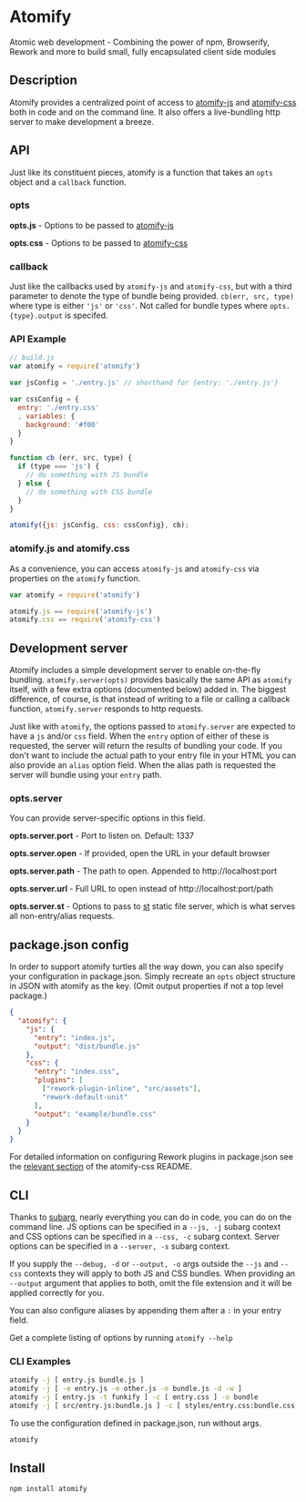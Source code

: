 Atomify
===============

Atomic web development - Combining the power of npm, Browserify, Rework and more to build small, fully encapsulated client side modules

## Description

Atomify provides a centralized point of access to [atomify-js](http://github.com/techwraith/atomify-js) and [atomify-css](http://github.com/techwraith/atomify-css) both in code and on the command line. It also offers a live-bundling http server to make development a breeze.

## API

Just like its constituent pieces, atomify is a function that takes an `opts` object and a `callback` function.

### opts

**opts.js** - Options to be passed to [atomify-js](https://github.com/techwraith/atomify-js#opts)

**opts.css** - Options to be passed to [atomify-css](https://github.com/techwraith/atomify-css#opts)

### callback

Just like the callbacks used by `atomify-js` and `atomify-css`, but with a third parameter to denote the type of bundle being provided. `cb(err, src, type)` where type is either `'js'` or `'css'`. Not called for bundle types where `opts.{type}.output` is specifed.

### API Example

```js
// build.js
var atomify = require('atomify')

var jsConfig = './entry.js' // shorthand for {entry: './entry.js'}

var cssConfig = {
  entry: './entry.css'
  , variables: {
    background: '#f00'
  }
}

function cb (err, src, type) {
  if (type === 'js') {
    // do something with JS bundle
  } else {
    // do something with CSS bundle
  }
}

atomify({js: jsConfig, css: cssConfig}, cb);
```

### atomify.js and atomify.css

As a convenience, you can access `atomify-js` and `atomify-css` via properties on the `atomify` function.

```js
var atomify = require('atomify')

atomify.js == require('atomify-js')
atomify.css == require('atomify-css')
```

## Development server

Atomify includes a simple development server to enable on-the-fly bundling. `atomify.server(opts)` provides basically the same API as `atomify` itself, with a few extra options (documented below) added in. The biggest difference, of course, is that instead of writing to a file or calling a callback function, `atomify.server` responds to http requests.

Just like with `atomify`, the options passed to `atomify.server` are expected to have a `js` and/or `css` field. When the `entry` option of either of these is requested, the server will return the results of bundling your code. If you don't want to include the actual path to your entry file in your HTML you can also provide an `alias` option field. When the alias path is requested the server will bundle using your `entry` path.

### opts.server

You can provide server-specific options in this field.

**opts.server.port** - Port to listen on. Default: 1337

**opts.server.open** - If provided, open the URL in your default browser

**opts.server.path** - The path to open. Appended to http://localhost:port

**opts.server.url** - Full URL to open instead of http://localhost:port/path

**opts.server.st** - Options to pass to [st](https://www.npmjs.org/package/st) static file server, which is what serves all non-entry/alias requests.

## package.json config

In order to support atomify turtles all the way down, you can also specify your configuration in package.json. Simply recreate an `opts` object structure in JSON with atomify as the key. (Omit output properties if not a top level package.)

```json
{
  "atomify": {
    "js": {
      "entry": "index.js",
      "output": "dist/bundle.js"
    },
    "css": {
      "entry": "index.css",
      "plugins": [
        ["rework-plugin-inline", "src/assets"],
        "rework-default-unit"
      ],
      "output": "example/bundle.css"
    }
  }
}
```

For detailed information on configuring Rework plugins in package.json see the [relevant section](https://github.com/Techwraith/atomify-css#packagejson-config) of the atomify-css README.

## CLI

Thanks to [subarg](https://github.com/substack/subarg), nearly everything you can do in code, you can do on the command line. JS options can be specified in a `--js, -j` subarg context and CSS options can be specified in a `--css, -c` subarg context. Server options can be specified in a `--server, -s` subarg context.

If you supply the `--debug, -d` or `--output, -o` args outside the `--js` and `--css` contexts they will apply to both JS and CSS bundles. When providing an `--output` argument that applies to both, omit the file extension and it will be applied correctly for you.

You can also configure aliases by appending them after a `:` in your entry field.

Get a complete listing of options by running `atomify --help`

### CLI Examples

```bash
atomify -j [ entry.js bundle.js ]
atomify -j [ -e entry.js -e other.js -o bundle.js -d -w ]
atomify -j [ entry.js -t funkify ] -c [ entry.css ] -o bundle
atomify -j [ src/entry.js:bundle.js ] -c [ styles/entry.css:bundle.css ] --server [ --open ]
```

To use the configuration defined in package.json, run without args.

```bash
atomify
```

## Install

```bash
npm install atomify
```